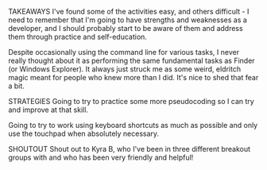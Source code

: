 TAKEAWAYS
I've found some of the activities easy, and others difficult - I need to remember
that I'm going to have strengths and weaknesses as a developer, and I should probably
start to be aware of them and address them through practice and self-education.

Despite occasionally using the command line for various tasks, I never really
thought about it as performing the same fundamental tasks as Finder (or Windows
  Explorer). It always just struck me as some weird, eldritch magic meant for
  people who knew more than I did. It's nice to shed that fear a bit.

STRATEGIES
Going to try to practice some more pseudocoding so I can try and improve at that
skill.

Going to try to work using keyboard shortcuts as much as possible and only use
the touchpad when absolutely necessary.

SHOUTOUT
Shout out to Kyra B, who I've been in three different breakout groups with and
who has been very friendly and helpful!
